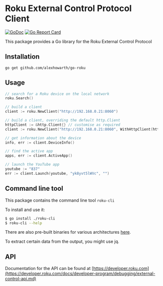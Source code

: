 # Roku External Control Protocol Client

[![GoDoc](https://godoc.org/github.com/alexhowarth/go-oku?status.svg)](https://pkg.go.dev/github.com/alexhowarth/go-roku)
[![Go Report Card](https://goreportcard.com/badge/alexhowarth/go-roku)](https://goreportcard.com/report/github.com/alexhowarth/go-roku)

This package provides a Go library for the Roku External Control Protocol
## Installation

~~~~
go get github.com/alexhowarth/go-roku
~~~~

## Usage

```go
// search for a Roku device on the local network
roku.Search()

// build a client
client := roku.NewClient("http://192.168.0.21:8060")

// build a client, overriding the default http.Client
httpClient := &http.Client{} // customise as required
client := roku.NewClient("http://192.168.0.21:8060", WithHttpClient(httpClient))

// get information about the device
info, err := client.DeviceInfo()

// find the active app
apps, err := client.ActiveApp()

// launch the YouTube app
youtube := "837"
err := client.Launch(youtube, "yk8yvt5lWVc", "")
```

## Command line tool

This package contains the command line tool `roku-cli`

To install and use it:
```bash
$ go install ./roku-cli
$ roku-cli --help
```

There are also pre-built binaries for various architectures [here](https://github.com/alexhowarth/go-roku/releases).

To extract certain data from the output, you might use jq.
## API

Documentation for the API can be found at [https://developer.roku.com](https://developer.roku.com/docs/developer-program/debugging/external-control-api.md)